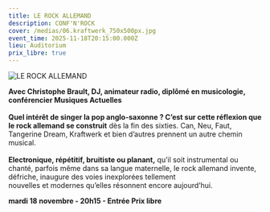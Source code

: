 ```yaml
---
title: LE ROCK ALLEMAND
description: CONF'N'ROCK
cover: /medias/06.kraftwerk_750x500px.jpg
event_time: 2025-11-18T20:15:00.000Z
lieu: Auditorium
prix_libre: true
---
```

![LE ROCK ALLEMAND](/medias/06.kraftwerk_750x500px.jpg "LE ROCK ALLEMAND")

**Avec Christophe Brault, DJ, animateur radio, diplômé en musicologie, conférencier Musiques Actuelles** \
\
**Quel intérêt de singer la pop anglo-saxonne ? C’est sur cette réflexion que le rock allemand se construit** dès la fin des sixties. Can, Neu, Faut, Tangerine Dream, Kraftwerk et bien d’autres prennent un autre chemin musical.\
\
**Electronique, répétitif, bruitiste ou planant,** qu’il soit instrumental ou chanté, parfois même dans sa langue maternelle, le rock allemand invente, défriche, inaugure des voies inexplorées tellement\
nouvelles et modernes qu’elles résonnent encore aujourd’hui.

**mardi 18 novembre - 20h15 - Entrée Prix libre**